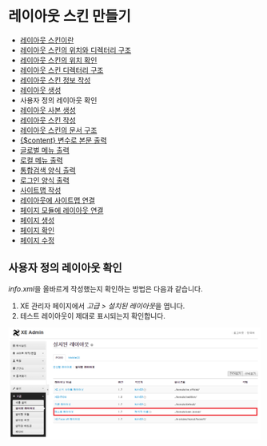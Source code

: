 # 레이아웃 스킨 만들기

- [레이아웃 스킨이란](../../01_about_layout)
- [레이아웃 스킨의 위치와 디렉터리 구조](../../02_layout_structure)
 - [레이아웃 스킨의 위치 확인](../../02_layout_structure/confirm_directory)
 - [레이아웃 스킨 디렉터리 구조](../../02_layout_structure/directory_structure)
- [레이아웃 스킨 정보 작성](../../03_write_layout_info)
- [레이아웃 생성](../)
 - 사용자 정의 레이아웃 확인
 - [레이아웃 사본 생성](../copy_layout)
- [레이아웃 스킨 작성](../../05_write_layout)
 - [레이아웃 스킨의 문서 구조](../../05_write_layout/layout_structure)
 - [{$content} 변수로 본문 출력](../../05_write_layout/print_content)
 - [글로벌 메뉴 출력](../../05_write_layout/print_global_menu)
 - [로컬 메뉴 출력](../../05_write_layout/print_local_menu)
 - [통합검색 양식 출력](../../05_write_layout/print_search_form)
 - [로그인 양식 출력](../../05_write_layout/print_login_form)
- [사이트맵 작성](../../06_write_sitemap)
- [레이아웃에 사이트맵 연결](../../07_link_sitemap)
- [페이지 모듈에 레이아웃 연결](../../08_link_layout)
 - [페이지 생성](../../08_link_layout/make_page)
 - [페이지 확인](../../08_link_layout/confirm_page)
 - [페이지 수정](../../08_link_layout/edit_page)

## 사용자 정의 레이아웃 확인

*info.xml*을 올바르게 작성했는지 확인하는 방법은 다음과 같습니다.

1. XE 관리자 페이지에서 *고급 > 설치된 레이아웃*을 엽니다.
2. 테스트 레이아웃이 제대로 표시되는지 확인합니다.

![테스트 레이아웃](./001.png)
